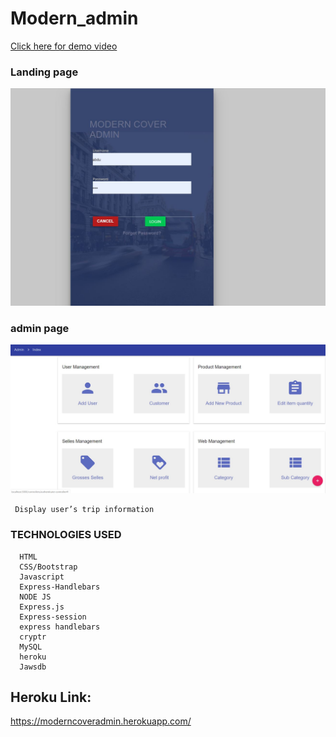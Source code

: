 # Modern_admin


[ Click here for demo video ](https://drive.google.com/file/d/1AYYi1B5EFGA_fRNuFTSBek1ujtD4uTOu/view?usp=sharing)

### Landing page
    
   ![Alt Text](https://github.com/etabdi/Modern_admin/blob/master/public/img/cover.JPG)

### admin  page

  ![Alt Text](https://github.com/etabdi/Modern_admin/blob/master/public/img/main_page.JPG)
   
     Display user’s trip information   
     




 ### TECHNOLOGIES USED

      HTML
      CSS/Bootstrap
      Javascript
      Express-Handlebars
      NODE JS   
      Express.js
      Express-session
      express handlebars
      cryptr 
      MySQL 
      heroku
      Jawsdb      
    
## Heroku Link:
https://moderncoveradmin.herokuapp.com/
